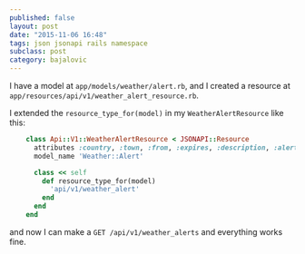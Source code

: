 ```yaml
---
published: false
layout: post
date: "2015-11-06 16:48"
tags: json jsonapi rails namespace
subclass: post
category: bajalovic
---
```


I have a model at `app/models/weather/alert.rb`, and I created a resource at `app/resources/api/v1/weather_alert_resource.rb`.

I extended the `resource_type_for(model)` in my `WeatherAlertResource` like this:

~~~ruby
    class Api::V1::WeatherAlertResource < JSONAPI::Resource
      attributes :country, :town, :from, :expires, :description, :alert_type
      model_name 'Weather::Alert'

      class << self
        def resource_type_for(model)
          'api/v1/weather_alert'
        end
      end
    end
~~~

and now I can make a `GET /api/v1/weather_alerts` and everything works fine. 
